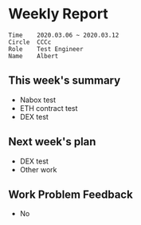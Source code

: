 # Weekly Report 
```
Time	2020.03.06 ~ 2020.03.12
Circle	CCCc
Role	Test Engineer
Name	Albert
```
## This week's summary 
- Nabox test 
- ETH contract test
- DEX test



## Next week's plan

- DEX test
- Other work 




## Work Problem Feedback 
- No 

